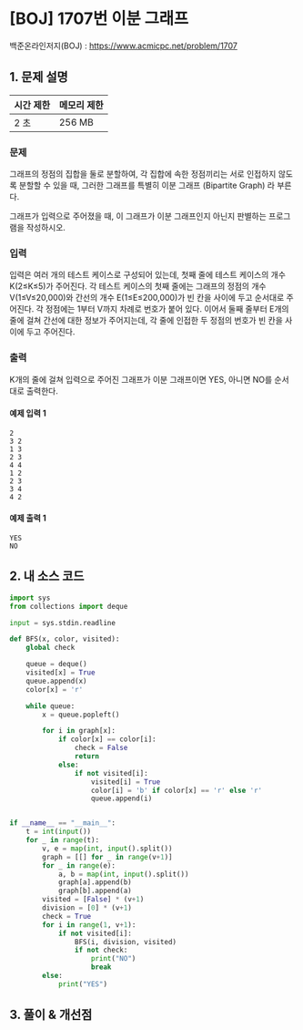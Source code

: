 # [BOJ] 1707번 이분 그래프

백준온라인저지(BOJ) :  https://www.acmicpc.net/problem/1707


## 1. 문제 설명

| 시간 제한 | 메모리 제한 | 
| :-------- | :---------- |
| 2 초      | 256 MB      | 

### 문제

그래프의 정점의 집합을 둘로 분할하여, 각 집합에 속한 정점끼리는 서로 인접하지 않도록 분할할 수 있을 때, 그러한 그래프를 특별히 이분 그래프 (Bipartite Graph) 라 부른다.

그래프가 입력으로 주어졌을 때, 이 그래프가 이분 그래프인지 아닌지 판별하는 프로그램을 작성하시오.

### 입력

입력은 여러 개의 테스트 케이스로 구성되어 있는데, 첫째 줄에 테스트 케이스의 개수 K(2≤K≤5)가 주어진다. 각 테스트 케이스의 첫째 줄에는 그래프의 정점의 개수 V(1≤V≤20,000)와 간선의 개수 E(1≤E≤200,000)가 빈 칸을 사이에 두고 순서대로 주어진다. 각 정점에는 1부터 V까지 차례로 번호가 붙어 있다. 이어서 둘째 줄부터 E개의 줄에 걸쳐 간선에 대한 정보가 주어지는데, 각 줄에 인접한 두 정점의 번호가 빈 칸을 사이에 두고 주어진다.

### 출력

K개의 줄에 걸쳐 입력으로 주어진 그래프가 이분 그래프이면 YES, 아니면 NO를 순서대로 출력한다.

#### 예제 입력 1

```
2
3 2
1 3
2 3
4 4
1 2
2 3
3 4
4 2
```

#### 예제 출력 1

```
YES
NO
```


## 2. 내 소스 코드

```python
import sys
from collections import deque

input = sys.stdin.readline

def BFS(x, color, visited):
    global check

    queue = deque()
    visited[x] = True
    queue.append(x)
    color[x] = 'r'

    while queue:
        x = queue.popleft()

        for i in graph[x]:
            if color[x] == color[i]:
                check = False
                return
            else:
                if not visited[i]:
                    visited[i] = True
                    color[i] = 'b' if color[x] == 'r' else 'r'
                    queue.append(i)


if __name__ == "__main__":
    t = int(input())
    for _ in range(t):
        v, e = map(int, input().split())
        graph = [[] for _ in range(v+1)]
        for _ in range(e):
            a, b = map(int, input().split())
            graph[a].append(b)
            graph[b].append(a)
        visited = [False] * (v+1)
        division = [0] * (v+1)
        check = True
        for i in range(1, v+1):
            if not visited[i]:
                BFS(i, division, visited)
                if not check:
                    print("NO")
                    break
        else:
            print("YES")
```



## 3. 풀이 & 개선점

```python

```